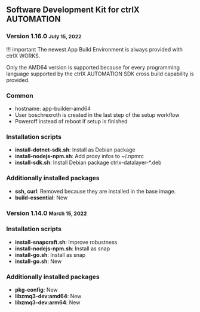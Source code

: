## Software Development Kit for ctrlX AUTOMATION

### Version 1.16.0 <small> July 15, 2022</small>


!!! important
    The newest App Build Environment is always provided with ctrlX WORKS. 

Only the AMD64 version is supported because for every programming language supported by the ctrlX AUTOMATION SDK cross build capability is provided.

### Common

* hostname: app-builder-amd64
* User boschrexroth is created in the last step of the setup workflow
* Poweroff instead of reboot if setup is finished

### Installation scripts

* __install-dotnet-sdk.sh__: Install as Debian package
* __install-nodejs-npm.sh__: Add proxy infos to ~/.npmrc
* __install-sdk.sh__: Install Debian package ctrlx-datalayer-*.deb


### Additionally installed packages

* __ssh, curl__: Removed because they are installed in the base image.
* __build-essential__: New

### Version 1.14.0 <small> March 15, 2022</small>
### Installation scripts

* __install-snapcraft.sh__: Improve robustness
* __install-nodejs-npm.sh__: Install as snap
* __install-go.sh__: Install as snap
* __install-go.sh__: New

### Additionally installed packages

* __pkg-config__: New
* __libzmq3-dev:amd64__: New
* __libzmq3-dev:arm64__: New

